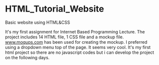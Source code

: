 # HTML_Tutorial_Website
Basic website using HTML&amp;CSS

  It's my first assignment for Internet Based Programming Lecture. The project includes 14 HTML file, 1 CSS file and a mockup file.
www.moqups.com has been used for creating the mockup.
  I preferred using a dropdown menu top of the page. It seems very cool. It's my first html project so there are no javascript codes
but i can develop the project on the following days.

